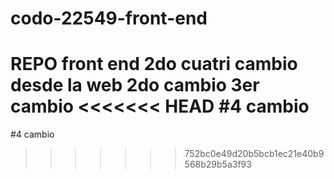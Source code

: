 # codo-22549-front-end
REPO front end 2do cuatri
cambio desde la web
2do cambio
3er cambio
<<<<<<< HEAD
#4 cambio
=======
#4 cambio 
>>>>>>> 752bc0e49d20b5bcb1ec21e40b9568b29b5a3f93
